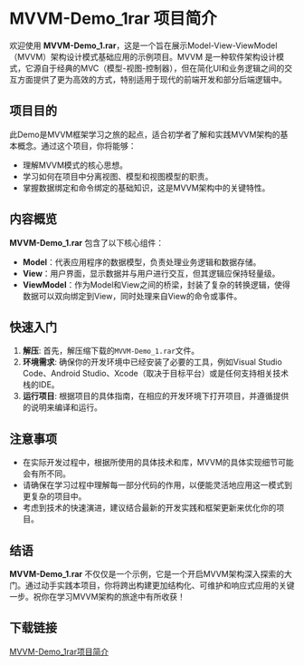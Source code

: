 # MVVM-Demo_1rar 项目简介

欢迎使用 **MVVM-Demo_1.rar**，这是一个旨在展示Model-View-ViewModel（MVVM）架构设计模式基础应用的示例项目。MVVM 是一种软件架构设计模式，它源自于经典的MVC（模型-视图-控制器），但在简化UI和业务逻辑之间的交互方面提供了更为高效的方式，特别适用于现代的前端开发和部分后端逻辑中。

## 项目目的

此Demo是MVVM框架学习之旅的起点，适合初学者了解和实践MVVM架构的基本概念。通过这个项目，你将能够：

- 理解MVVM模式的核心思想。
- 学习如何在项目中分离视图、模型和视图模型的职责。
- 掌握数据绑定和命令绑定的基础知识，这是MVVM架构中的关键特性。
  
## 内容概览

**MVVM-Demo_1.rar** 包含了以下核心组件：

- **Model**：代表应用程序的数据模型，负责处理业务逻辑和数据存储。
- **View**：用户界面，显示数据并与用户进行交互，但其逻辑应保持轻量级。
- **ViewModel**：作为Model和View之间的桥梁，封装了复杂的转换逻辑，使得数据可以双向绑定到View，同时处理来自View的命令或事件。

## 快速入门

1. **解压**: 首先，解压缩下载的`MVVM-Demo_1.rar`文件。
2. **环境需求**: 确保你的开发环境中已经安装了必要的工具，例如Visual Studio Code、Android Studio、Xcode（取决于目标平台）或是任何支持相关技术栈的IDE。
3. **运行项目**: 根据项目的具体指南，在相应的开发环境下打开项目，并遵循提供的说明来编译和运行。

## 注意事项

- 在实际开发过程中，根据所使用的具体技术和库，MVVM的具体实现细节可能会有所不同。
- 请确保在学习过程中理解每一部分代码的作用，以便能灵活地应用这一模式到更复杂的项目中。
- 考虑到技术的快速演进，建议结合最新的开发实践和框架更新来优化你的项目。

## 结语

**MVVM-Demo_1.rar** 不仅仅是一个示例，它是一个开启MVVM架构深入探索的大门。通过动手实践本项目，你将跨出构建更加结构化、可维护和响应式应用的关键一步。祝你在学习MVVM架构的旅途中有所收获！

## 下载链接

[MVVM-Demo_1rar项目简介](https://pan.quark.cn/s/f9fbf15a1701)